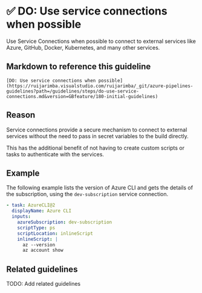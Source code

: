 # ✅ DO: Use service connections when possible

Use Service Connections when possible to connect to external services
like Azure, GitHub, Docker, Kubernetes, and many other services.

## Markdown to reference this guideline

```plaintext
[DO: Use service connections when possible](https://ruijarimba.visualstudio.com/ruijarimba/_git/azure-pipelines-guidelines?path=/guidelines/steps/do-use-service-connections.md&version=GBfeature/180-initial-guidelines)
```

## Reason

Service connections provide a secure mechanism to connect to external services
without the need to pass in secret variables to the build directly.

This has the additional benefit of not having to create custom scripts or tasks
to authenticate with the services.

## Example

The following example lists the version of Azure CLI and gets the details of the
subscription, using the `dev-subscription` service connection.

```yaml
- task: AzureCLI@2
  displayName: Azure CLI
  inputs:
    azureSubscription: dev-subscription
    scriptType: ps
    scriptLocation: inlineScript
    inlineScript: |
      az --version
      az account show
```

## Related guidelines

TODO: Add related guidelines

